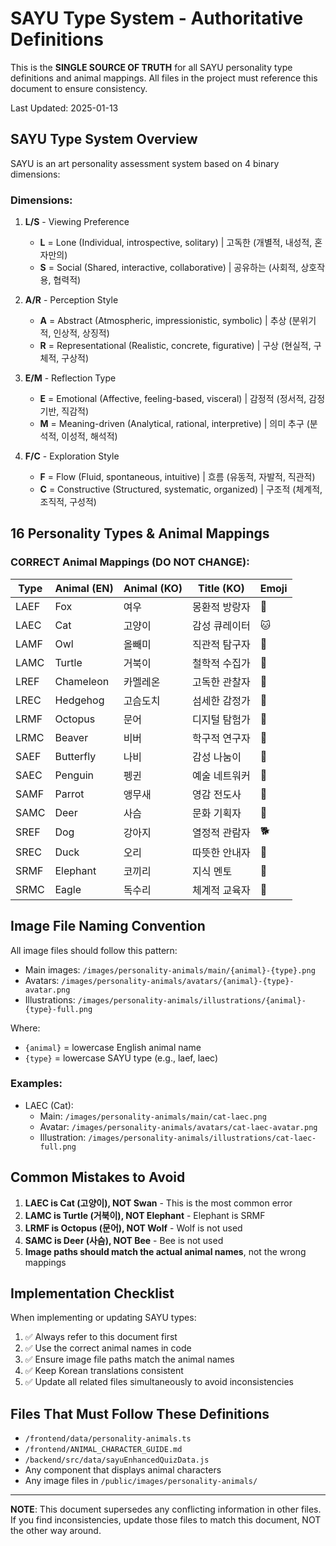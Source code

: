 # SAYU Type System - Authoritative Definitions

This is the **SINGLE SOURCE OF TRUTH** for all SAYU personality type definitions and animal mappings. All files in the project must reference this document to ensure consistency.

Last Updated: 2025-01-13

## SAYU Type System Overview

SAYU is an art personality assessment system based on 4 binary dimensions:

### Dimensions:
1. **L/S** - Viewing Preference
   - **L** = Lone (Individual, introspective, solitary) | 고독한 (개별적, 내성적, 혼자만의)
   - **S** = Social (Shared, interactive, collaborative) | 공유하는 (사회적, 상호작용, 협력적)

2. **A/R** - Perception Style  
   - **A** = Abstract (Atmospheric, impressionistic, symbolic) | 추상 (분위기적, 인상적, 상징적)
   - **R** = Representational (Realistic, concrete, figurative) | 구상 (현실적, 구체적, 구상적)

3. **E/M** - Reflection Type
   - **E** = Emotional (Affective, feeling-based, visceral) | 감정적 (정서적, 감정기반, 직감적)
   - **M** = Meaning-driven (Analytical, rational, interpretive) | 의미 추구 (분석적, 이성적, 해석적)

4. **F/C** - Exploration Style
   - **F** = Flow (Fluid, spontaneous, intuitive) | 흐름 (유동적, 자발적, 직관적)
   - **C** = Constructive (Structured, systematic, organized) | 구조적 (체계적, 조직적, 구성적)

## 16 Personality Types & Animal Mappings

### CORRECT Animal Mappings (DO NOT CHANGE):

| Type | Animal (EN) | Animal (KO) | Title (KO) | Emoji |
|------|-------------|-------------|------------|-------|
| LAEF | Fox | 여우 | 몽환적 방랑자 | 🦊 |
| LAEC | Cat | 고양이 | 감성 큐레이터 | 🐱 |
| LAMF | Owl | 올빼미 | 직관적 탐구자 | 🦉 |
| LAMC | Turtle | 거북이 | 철학적 수집가 | 🐢 |
| LREF | Chameleon | 카멜레온 | 고독한 관찰자 | 🦎 |
| LREC | Hedgehog | 고슴도치 | 섬세한 감정가 | 🦔 |
| LRMF | Octopus | 문어 | 디지털 탐험가 | 🐙 |
| LRMC | Beaver | 비버 | 학구적 연구자 | 🦫 |
| SAEF | Butterfly | 나비 | 감성 나눔이 | 🦋 |
| SAEC | Penguin | 펭귄 | 예술 네트워커 | 🐧 |
| SAMF | Parrot | 앵무새 | 영감 전도사 | 🦜 |
| SAMC | Deer | 사슴 | 문화 기획자 | 🦌 |
| SREF | Dog | 강아지 | 열정적 관람자 | 🐕 |
| SREC | Duck | 오리 | 따뜻한 안내자 | 🦆 |
| SRMF | Elephant | 코끼리 | 지식 멘토 | 🐘 |
| SRMC | Eagle | 독수리 | 체계적 교육자 | 🦅 |

## Image File Naming Convention

All image files should follow this pattern:
- Main images: `/images/personality-animals/main/{animal}-{type}.png`
- Avatars: `/images/personality-animals/avatars/{animal}-{type}-avatar.png`
- Illustrations: `/images/personality-animals/illustrations/{animal}-{type}-full.png`

Where:
- `{animal}` = lowercase English animal name
- `{type}` = lowercase SAYU type (e.g., laef, laec)

### Examples:
- LAEC (Cat): 
  - Main: `/images/personality-animals/main/cat-laec.png`
  - Avatar: `/images/personality-animals/avatars/cat-laec-avatar.png`
  - Illustration: `/images/personality-animals/illustrations/cat-laec-full.png`

## Common Mistakes to Avoid

1. **LAEC is Cat (고양이), NOT Swan** - This is the most common error
2. **LAMC is Turtle (거북이), NOT Elephant** - Elephant is SRMF
3. **LRMF is Octopus (문어), NOT Wolf** - Wolf is not used
4. **SAMC is Deer (사슴), NOT Bee** - Bee is not used
5. **Image paths should match the actual animal names**, not the wrong mappings

## Implementation Checklist

When implementing or updating SAYU types:

1. ✅ Always refer to this document first
2. ✅ Use the correct animal names in code
3. ✅ Ensure image file paths match the animal names
4. ✅ Keep Korean translations consistent
5. ✅ Update all related files simultaneously to avoid inconsistencies

## Files That Must Follow These Definitions

- `/frontend/data/personality-animals.ts`
- `/frontend/ANIMAL_CHARACTER_GUIDE.md`
- `/backend/src/data/sayuEnhancedQuizData.js`
- Any component that displays animal characters
- Any image files in `/public/images/personality-animals/`

---

**NOTE**: This document supersedes any conflicting information in other files. If you find inconsistencies, update those files to match this document, NOT the other way around.